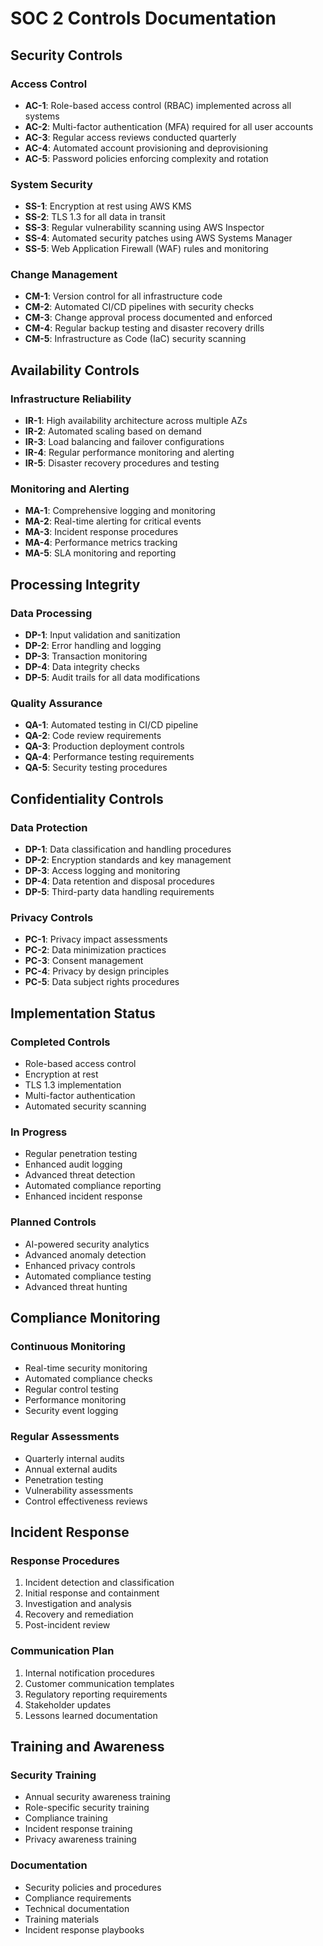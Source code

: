 # SOC 2 Controls Documentation

## Security Controls

### Access Control
- **AC-1**: Role-based access control (RBAC) implemented across all systems
- **AC-2**: Multi-factor authentication (MFA) required for all user accounts
- **AC-3**: Regular access reviews conducted quarterly
- **AC-4**: Automated account provisioning and deprovisioning
- **AC-5**: Password policies enforcing complexity and rotation

### System Security
- **SS-1**: Encryption at rest using AWS KMS
- **SS-2**: TLS 1.3 for all data in transit
- **SS-3**: Regular vulnerability scanning using AWS Inspector
- **SS-4**: Automated security patches using AWS Systems Manager
- **SS-5**: Web Application Firewall (WAF) rules and monitoring

### Change Management
- **CM-1**: Version control for all infrastructure code
- **CM-2**: Automated CI/CD pipelines with security checks
- **CM-3**: Change approval process documented and enforced
- **CM-4**: Regular backup testing and disaster recovery drills
- **CM-5**: Infrastructure as Code (IaC) security scanning

## Availability Controls

### Infrastructure Reliability
- **IR-1**: High availability architecture across multiple AZs
- **IR-2**: Automated scaling based on demand
- **IR-3**: Load balancing and failover configurations
- **IR-4**: Regular performance monitoring and alerting
- **IR-5**: Disaster recovery procedures and testing

### Monitoring and Alerting
- **MA-1**: Comprehensive logging and monitoring
- **MA-2**: Real-time alerting for critical events
- **MA-3**: Incident response procedures
- **MA-4**: Performance metrics tracking
- **MA-5**: SLA monitoring and reporting

## Processing Integrity

### Data Processing
- **DP-1**: Input validation and sanitization
- **DP-2**: Error handling and logging
- **DP-3**: Transaction monitoring
- **DP-4**: Data integrity checks
- **DP-5**: Audit trails for all data modifications

### Quality Assurance
- **QA-1**: Automated testing in CI/CD pipeline
- **QA-2**: Code review requirements
- **QA-3**: Production deployment controls
- **QA-4**: Performance testing requirements
- **QA-5**: Security testing procedures

## Confidentiality Controls

### Data Protection
- **DP-1**: Data classification and handling procedures
- **DP-2**: Encryption standards and key management
- **DP-3**: Access logging and monitoring
- **DP-4**: Data retention and disposal procedures
- **DP-5**: Third-party data handling requirements

### Privacy Controls
- **PC-1**: Privacy impact assessments
- **PC-2**: Data minimization practices
- **PC-3**: Consent management
- **PC-4**: Privacy by design principles
- **PC-5**: Data subject rights procedures

## Implementation Status

### Completed Controls
- Role-based access control
- Encryption at rest
- TLS 1.3 implementation
- Multi-factor authentication
- Automated security scanning

### In Progress
- Regular penetration testing
- Enhanced audit logging
- Advanced threat detection
- Automated compliance reporting
- Enhanced incident response

### Planned Controls
- AI-powered security analytics
- Advanced anomaly detection
- Enhanced privacy controls
- Automated compliance testing
- Advanced threat hunting

## Compliance Monitoring

### Continuous Monitoring
- Real-time security monitoring
- Automated compliance checks
- Regular control testing
- Performance monitoring
- Security event logging

### Regular Assessments
- Quarterly internal audits
- Annual external audits
- Penetration testing
- Vulnerability assessments
- Control effectiveness reviews

## Incident Response

### Response Procedures
1. Incident detection and classification
2. Initial response and containment
3. Investigation and analysis
4. Recovery and remediation
5. Post-incident review

### Communication Plan
1. Internal notification procedures
2. Customer communication templates
3. Regulatory reporting requirements
4. Stakeholder updates
5. Lessons learned documentation

## Training and Awareness

### Security Training
- Annual security awareness training
- Role-specific security training
- Compliance training
- Incident response training
- Privacy awareness training

### Documentation
- Security policies and procedures
- Compliance requirements
- Technical documentation
- Training materials
- Incident response playbooks
